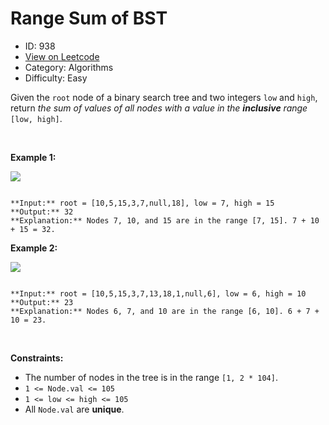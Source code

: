 # Range Sum of BST
* ID: 938
* [View on Leetcode](https://leetcode.com/problems/range-sum-of-bst)
* Category: Algorithms
* Difficulty: Easy

Given the `root` node of a binary search tree and two integers `low` and `high`, return *the sum of values of all nodes with a value in the **inclusive** range* `[low, high]`.


 


**Example 1:**


![](https://assets.leetcode.com/uploads/2020/11/05/bst1.jpg)

```

**Input:** root = [10,5,15,3,7,null,18], low = 7, high = 15
**Output:** 32
**Explanation:** Nodes 7, 10, and 15 are in the range [7, 15]. 7 + 10 + 15 = 32.

```

**Example 2:**


![](https://assets.leetcode.com/uploads/2020/11/05/bst2.jpg)

```

**Input:** root = [10,5,15,3,7,13,18,1,null,6], low = 6, high = 10
**Output:** 23
**Explanation:** Nodes 6, 7, and 10 are in the range [6, 10]. 6 + 7 + 10 = 23.

```

 


**Constraints:**


* The number of nodes in the tree is in the range `[1, 2 * 104]`.
* `1 <= Node.val <= 105`
* `1 <= low <= high <= 105`
* All `Node.val` are **unique**.


